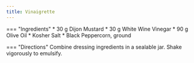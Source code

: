 ```yaml
---
title: Vinaigrette
---
```

=== "Ingredients"
    * 30 g Dijon Mustard
    * 30 g White Wine Vinegar
    * 90 g Olive Oil
    * Kosher Salt
    * Black Peppercorn, ground

=== "Directions"
    Combine dressing ingredients in a sealable jar. Shake vigorously to emulsify.

[^1]:
    Woods, Matthew. ["Bean Salad - You Never Knew How Good It Could Be."](https://www.youtube.com/watch?v=w5I9T8CC70I) _YouTube: Uncle Matt's Cookery Lessons._ 13 Aug 2022.
